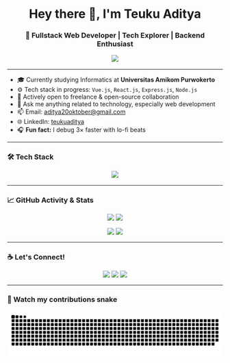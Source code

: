 <h1 align="center">Hey there 👋, I'm Teuku Aditya</h1>
<h3 align="center">🚀 Fullstack Web Developer | Tech Explorer | Backend Enthusiast</h3>

<p align="center">
  <img src="https://media.giphy.com/media/v1.Y2lkPTc5MGI3NjExcGJ0cHh4d3d6Z3RndmRlYzF6Y2V1bGJ0a2JxZ2J4eWJ1aHZ1eWx6ZyZlcD12MV9pbnRlcm5hbF9naWZfYnlfaWQmY3Q9Zw/L1R1tvI9svkIWwpVYr/giphy.gif" width="300"/>
</p>

---

- 🎓 Currently studying Informatics at **Universitas Amikom Purwokerto**
- ⚙️ Tech stack in progress: `Vue.js`, `React.js`, `Express.js`, `Node.js`
- 💼 Actively open to freelance & open-source collaboration
- 💬 Ask me anything related to technology, especially web development
- 📫 Email: [aditya20oktober@gmail.com](mailto:aditya20oktober@gmail.com)
- 🌐 LinkedIn: [teukuaditya](https://www.linkedin.com/in/teukuaditya/)
- 🎧 **Fun fact:** I debug 3× faster with lo-fi beats

---

### 🛠️ Tech Stack
<p align="center">
  <img src="https://skillicons.dev/icons?i=js,vue,react,nodejs,express,html,css,tailwind,bootstrap,postgres,mysql,git,github,firebase,prisma" />
</p>

---

### 📈 GitHub Activity & Stats

<p align="center">
  <img src="https://github-readme-stats.vercel.app/api?username=teukuaditya&theme=radical&show_icons=true&hide_border=true" width="47%" />
  <img src="https://github-readme-streak-stats.herokuapp.com/?user=teukuaditya&theme=radical&hide_border=true" width="47%" />
</p>

<p align="center">
  <img src="https://github-readme-stats.vercel.app/api/top-langs/?username=teukuaditya&layout=compact&theme=radical&hide_border=true" width="47%" />
  <img src="https://github-profile-summary-cards.vercel.app/api/cards/profile-details?username=teukuaditya&theme=tokyonight" width="47%" />
</p>

---

### ☕ Let's Connect!

<p align="center">
  <a href="mailto:aditya20oktober@gmail.com"><img src="https://img.shields.io/badge/email-%23EA4335.svg?style=for-the-badge&logo=gmail&logoColor=white"/></a>
  <a href="https://www.linkedin.com/in/teukuaditya/"><img src="https://img.shields.io/badge/linkedin-%230077B5.svg?style=for-the-badge&logo=linkedin&logoColor=white"/></a>
  <a href="https://www.instagram.com/teukuaditya._/"><img src="https://img.shields.io/badge/instagram-%23E4405F.svg?style=for-the-badge&logo=instagram&logoColor=white"/></a>
</p>

---

### 🐍 Watch my contributions snake

<p align="center">
  <img src="https://github.com/teukuaditya/teukuaditya/blob/output/github-contribution-grid-snake.svg" alt="snake gif" />
</p>

